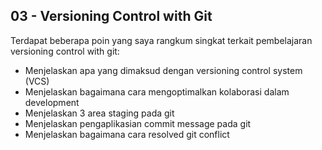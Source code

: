## 03 - Versioning Control with Git

Terdapat beberapa poin yang saya rangkum singkat terkait pembelajaran versioning control with git:
- Menjelaskan apa yang dimaksud dengan versioning control system (VCS) 
- Menjelaskan bagaimana cara mengoptimalkan kolaborasi dalam development
- Menjelaskan 3 area staging pada git
- Menjelaskan pengaplikasian commit message pada git
- Menjelaskan bagaimana cara resolved git conflict